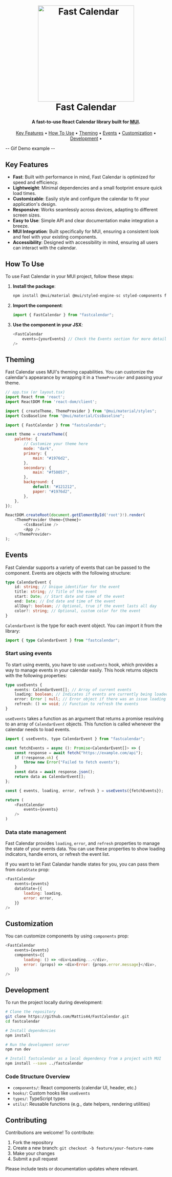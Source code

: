 <h1 align="center">
  <img src="./assets/FastCalendarIcon.png" alt="Fast Calendar" width="300" height="300" />
  <br/>
  Fast Calendar
</h1>

<h4 align="center">
  A fast-to-use React Calendar library built for <a href="https://mui.com/" target="_blank">MUI</a>.
</h4>

<p align="center">
  <a href="#key-features">Key Features</a> •
  <a href="#how-to-use">How To Use</a> •
  <a href="#theming">Theming</a> •
  <a href="#events">Events</a> •
  <a href="#customization">Customization</a> •
  <a href="#development">Development</a> •
</p>

-- Gif Demo example --

## Key Features

-   **Fast**: Built with performance in mind, Fast Calendar is optimized for speed and efficiency.
-   **Lightweight**: Minimal dependencies and a small footprint ensure quick load times.
-   **Customizable**: Easily style and configure the calendar to fit your application's design.
-   **Responsive**: Works seamlessly across devices, adapting to different screen sizes.
-   **Easy to Use**: Simple API and clear documentation make integration a breeze.
-   **MUI Integration**: Built specifically for MUI, ensuring a consistent look and feel with your existing components.
-   **Accessibility**: Designed with accessibility in mind, ensuring all users can interact with the calendar.

## How To Use

To use Fast Calendar in your MUI project, follow these steps:

1. **Install the package**:

    ```bash
    npm install @mui/material @mui/styled-engine-sc styled-components fastcalendar
    ```

2. **Import the component**:

    ```javascript
    import { FastCalendar } from "fastcalendar";
    ```

3. **Use the component in your JSX**:
    ```javascript
    <FastCalendar
        events={yourEvents} // Check the Events section for more details
    />
    ```

## Theming

Fast Calendar uses MUI's theming capabilities. You can customize the calendar's appearance by wrapping it in a `ThemeProvider` and passing your theme.

```javascript
// app.tsx (or layout.tsx)
import React from 'react';
import ReactDOM from 'react-dom/client';

import { createTheme, ThemeProvider } from "@mui/material/styles";
import CssBaseline from "@mui/material/CssBaseline";

import { FastCalendar } from "fastcalendar";

const theme = createTheme({
    palette: {
        // Customize your theme here
        mode: "dark",
        primary: {
            main: "#1976d2",
        },
        secondary: {
            main: "#f50057",
        },
        background: {
            default: "#121212",
            paper: "#1976d2",
        },
    },
});

ReactDOM.createRoot(document.getElementById('root')!).render(
    <ThemeProvider theme={theme}>
        <CssBaseline />
        <App />
    </ThemeProvider>
);
```

## Events

Fast Calendar supports a variety of events that can be passed to the component. Events are objects with the following structure:

```typescript
type CalendarEvent {
    id: string; // Unique identifier for the event
    title: string; // Title of the event
    start: Date; // Start date and time of the event
    end: Date; // End date and time of the event
    allDay?: boolean; // Optional, true if the event lasts all day
    color?: string; // Optional, custom color for the event
}
```

`CalendarEvent` is the type for each event object. You can import it from the library:

```typescript
import { type CalendarEvent } from "fastcalendar";
```

### Start using events

To start using events, you have to use `useEvents` hook, which provides a way to manage events in your calendar easily.
This hook returns objects with the following properties:

```typescript
type useEvents {
    events: CalendarEvent[]; // Array of current events
    loading: boolean; // Indicates if events are currently being loaded
    error: Error | null; // Error object if there was an issue loading events
    refresh: () => void; // Function to refresh the events
}
```

`useEvents` takes a function as an argument that returns a promise resolving to an array of `CalendarEvent` objects. This function is called whenever the calendar needs to load events.

```javascript
import { useEvents, type CalendarEvent } from "fastcalendar";

const fetchEvents = async (): Promise<CalendarEvent[]> => {
    const response = await fetch("https://example.com/api");
    if (!response.ok) {
        throw new Error("Failed to fetch events");
    }
    const data = await response.json();
    return data as CalendarEvent[];
};

const { events, loading, error, refresh } = useEvents({fetchEvents});

return (
    <FastCalendar
        events={events}
    />
)
```

### Data state management
Fast Calendar provides `loading`, `error`, and `refresh` properties to manage the state of your events data. You can use these properties to show loading indicators, handle errors, or refresh the event list.

If you want to let Fast Calandar handle states for you, you can pass them from `dataState` prop:

```javascript
<FastCalendar
    events={events}
    dataState={{
        loading: loading,
        error: error,
    }}
/>
```

## Customization

You can customize components by using `components` prop:

```javascript
<FastCalendar
    events={events}
    components={{
        loading: () => <div>Loading...</div>,
        error: (props) => <div>Error: {props.error.message}</div>,
    }}
/>
```

## Development

To run the project locally during development:

```bash
# Clone the repository
git clone https://github.com/Mattis44/FastCalendar.git
cd fastcalendar

# Install dependencies
npm install

# Run the development server
npm run dev

# Install fastcalendar as a local dependency from a project with MUI
npm install --save ../fastcalendar
```

### Code Structure Overview

- `components/`: React components (calendar UI, header, etc.)
- `hooks/`: Custom hooks like `useEvents`
- `types/`: TypeScript types
- `utils/`: Reusable functions (e.g., date helpers, rendering utilities)

## Contributing

Contributions are welcome! To contribute:

1. Fork the repository
2. Create a new branch: `git checkout -b feature/your-feature-name`
3. Make your changes
4. Submit a pull request

Please include tests or documentation updates where relevant.